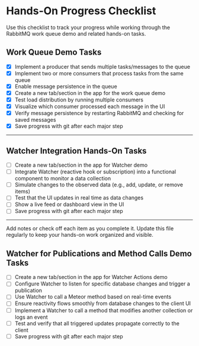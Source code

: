 # Hands-On Progress Checklist

Use this checklist to track your progress while working through the RabbitMQ work queue demo and related hands-on tasks.

## Work Queue Demo Tasks
- [x] Implement a producer that sends multiple tasks/messages to the queue
- [x] Implement two or more consumers that process tasks from the same queue
- [x] Enable message persistence in the queue
- [x] Create a new tab/section in the app for the work queue demo
- [x] Test load distribution by running multiple consumers
- [x] Visualize which consumer processed each message in the UI
- [x] Verify message persistence by restarting RabbitMQ and checking for saved messages
- [x] Save progress with git after each major step

---

## Watcher Integration Hands-On Tasks
- [ ] Create a new tab/section in the app for Watcher demo
- [ ] Integrate Watcher (reactive hook or subscription) into a functional component to monitor a data collection
- [ ] Simulate changes to the observed data (e.g., add, update, or remove items)
- [ ] Test that the UI updates in real time as data changes
- [ ] Show a live feed or dashboard view in the UI
- [ ] Save progress with git after each major step

---
Add notes or check off each item as you complete it. Update this file regularly to keep your hands-on work organized and visible.

## Watcher for Publications and Method Calls Demo Tasks
- [ ] Create a new tab/section in the app for Watcher Actions demo
- [ ] Configure Watcher to listen for specific database changes and trigger a publication
- [ ] Use Watcher to call a Meteor method based on real-time events
- [ ] Ensure reactivity flows smoothly from database changes to the client UI
- [ ] Implement a Watcher to call a method that modifies another collection or logs an event
- [ ] Test and verify that all triggered updates propagate correctly to the client
- [ ] Save progress with git after each major step
